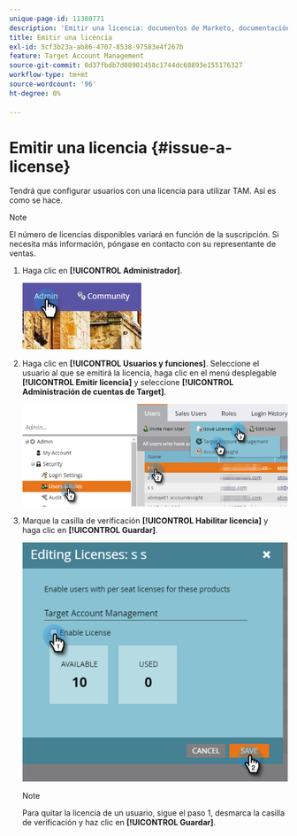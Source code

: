 ```yaml
---
unique-page-id: 11380771
description: 'Emitir una licencia: documentos de Marketo, documentación del producto'
title: Emitir una licencia
exl-id: 5cf3b23a-ab86-4707-8538-97583e4f267b
feature: Target Account Management
source-git-commit: 0d37fbdb7d08901458c1744dc68893e155176327
workflow-type: tm+mt
source-wordcount: '96'
ht-degree: 0%

---
```


# Emitir una licencia {#issue-a-license}

Tendrá que configurar usuarios con una licencia para utilizar TAM. Así es como se hace.

>[!NOTE]
>
>El número de licencias disponibles variará en función de la suscripción. Si necesita más información, póngase en contacto con su representante de ventas.

1. Haga clic en **[!UICONTROL Administrador]**.

   ![](assets/issue-a-license-1.png)

1. Haga clic en **[!UICONTROL Usuarios y funciones]**. Seleccione el usuario al que se emitirá la licencia, haga clic en el menú desplegable **[!UICONTROL Emitir licencia]** y seleccione **[!UICONTROL Administración de cuentas de Target]**.

   ![](assets/issue-a-license-2.png)

1. Marque la casilla de verificación **[!UICONTROL Habilitar licencia]** y haga clic en **[!UICONTROL Guardar]**.

   ![](assets/issue-a-license-3.png)

   >[!NOTE]
   >
   >Para quitar la licencia de un usuario, sigue el paso 1, desmarca la casilla de verificación y haz clic en **[!UICONTROL Guardar]**.
